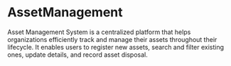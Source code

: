 # AssetManagement
Asset Management System is a centralized platform that helps organizations efficiently track and manage their assets throughout their lifecycle. It enables users to register new assets, search and filter existing ones, update details, and record asset disposal.

